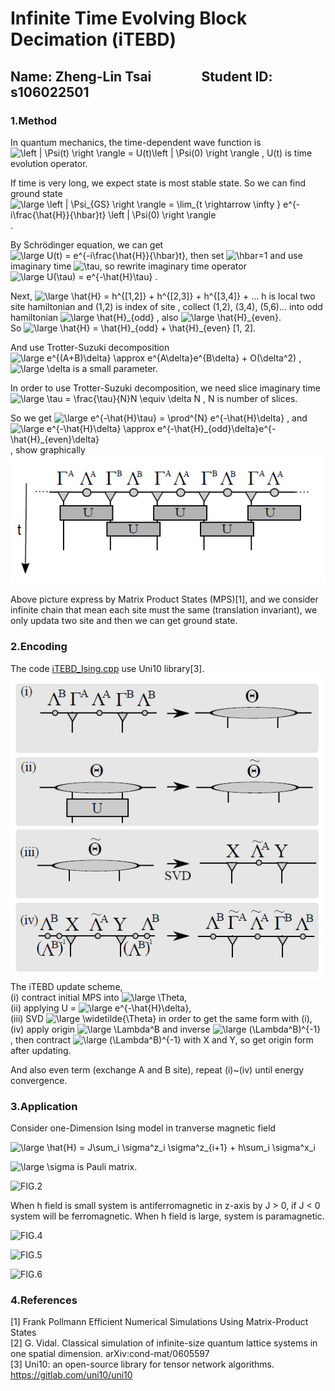 # Infinite Time Evolving Block Decimation (iTEBD)

## Name: Zheng-Lin Tsai             &ensp; Student ID: s106022501

### 1.Method

In quantum mechanics, the time-dependent wave function is <img src="https://latex.codecogs.com/png.latex?\left&space;|&space;\Psi(t)&space;\right&space;\rangle&space;=&space;U(t)\left&space;|&space;\Psi(0)&space;\right&space;\rangle" title="\left | \Psi(t) \right \rangle = U(t)\left | \Psi(0) \right \rangle" /> , U(t) is time evolution operator. <br />

If time is very long, we expect state is most stable state. So we can find ground state <img src="https://latex.codecogs.com/gif.latex?\large&space;\left&space;|&space;\Psi_{GS}&space;\right&space;\rangle&space;=&space;\lim_{t&space;\rightarrow&space;\infty&space;}&space;e^{-i\frac{\hat{H}}{\hbar}t}&space;\left&space;|&space;\Psi(0)&space;\right&space;\rangle" title="\large \left | \Psi_{GS} \right \rangle = \lim_{t \rightarrow \infty } e^{-i\frac{\hat{H}}{\hbar}t} \left | \Psi(0) \right \rangle" /> . <br />

By Schrödinger equation, we can get  <img src="https://latex.codecogs.com/png.latex?\large&space;U(t)&space;=&space;e^{-i\frac{\hat{H}}{\hbar}t}" title="\large U(t) = e^{-i\frac{\hat{H}}{\hbar}t}" />, then set <img src="https://latex.codecogs.com/png.latex?\hbar" title="\hbar" />=1 and use imaginary time <img src="https://latex.codecogs.com/png.latex?\tau" title="\tau" />, so rewrite imaginary time operator <img src="https://latex.codecogs.com/gif.latex?\large&space;U(\tau)&space;=&space;e^{-\hat{H}\tau}" title="\large U(\tau) = e^{-\hat{H}\tau}" /> . <br />

Next, <img src="https://latex.codecogs.com/gif.latex?\large&space;\hat{H}&space;=&space;h^{(1,2)}&space;&plus;&space;h^{(2,3)}&space;&plus;&space;h^{(3,4)}&space;&plus;&space;..." title="\large \hat{H} = h^{[1,2]} + h^{[2,3]} + h^{[3,4]} + ..." /> h is local two site hamiltonian and (1,2) is index of site , collect (1,2), (3,4), (5,6)... into odd hamiltonian <img src="https://latex.codecogs.com/gif.latex?\large&space;\hat{H}_{odd}" title="\large \hat{H}_{odd}" /> , also <img src="https://latex.codecogs.com/gif.latex?\large&space;\hat{H}_{even}" title="\large \hat{H}_{even}" />. <br />
So <img src="https://latex.codecogs.com/gif.latex?\large&space;\hat{H}&space;=&space;\hat{H}_{odd}&space;&plus;&space;\hat{H}_{even}" title="\large \hat{H} = \hat{H}_{odd} + \hat{H}_{even}" /> [1, 2].  <br />

And use Trotter-Suzuki decomposition <img src="https://latex.codecogs.com/gif.latex?\large&space;e^{(A&plus;B)\delta}&space;\approx&space;e^{A\delta}e^{B\delta}&space;&plus;&space;O(\delta^2)" title="\large e^{(A+B)\delta} \approx e^{A\delta}e^{B\delta} + O(\delta^2)" /> , <img src="https://latex.codecogs.com/gif.latex?\large&space;\delta" title="\large \delta" /> is a small parameter. <br />

In order to use Trotter-Suzuki decomposition, we need slice imaginary time <img src="https://latex.codecogs.com/gif.latex?\large&space;\tau&space;=&space;\frac{\tau}{N}N&space;\equiv&space;\delta&space;N" title="\large \tau = \frac{\tau}{N}N \equiv \delta N" /> , N is number of slices. <br />

So we get <img src="https://latex.codecogs.com/gif.latex?\large&space;e^{-\hat{H}\tau}&space;=&space;\prod^{N}&space;e^{-\hat{H}\delta}" title="\large e^{-\hat{H}\tau} = \prod^{N} e^{-\hat{H}\delta}" /> , and <img src="https://latex.codecogs.com/gif.latex?\large&space;e^{-\hat{H}\delta}&space;\approx&space;e^{-\hat{H}_{odd}\delta}e^{-\hat{H}_{even}\delta}" title="\large e^{-\hat{H}\delta} \approx e^{-\hat{H}_{odd}\delta}e^{-\hat{H}_{even}\delta}" /> , show graphically ![FIG.1](database/fig_1.PNG)  <br />

Above picture express by Matrix Product States (MPS)[1], and we consider infinite chain that mean each site must the same (translation invariant), we only updata two site and then we can get ground state. <br />

### 2.Encoding
The code [iTEBD_Ising.cpp](iTEBD_Ising.cpp) use Uni10 library[3]. <br />
![FIG.2](database/fig_2.PNG) <br />
The iTEBD update scheme, <br />
(i) contract initial MPS into <img src="https://latex.codecogs.com/gif.latex?\large&space;\Theta" title="\large \Theta" />, <br />
(ii) applying U = <img src="https://latex.codecogs.com/gif.latex?\large&space;e^{-\hat{H}\delta}" title="\large e^{-\hat{H}\delta}" />, <br />
(iii) SVD <img src="https://latex.codecogs.com/gif.latex?\large&space;\widetilde{\Theta}" title="\large \widetilde{\Theta}" /> in order to get the same form with (i), <br />
(iv) apply origin <img src="https://latex.codecogs.com/gif.latex?\large&space;\Lambda^B" title="\large \Lambda^B" /> and inverse <img src="https://latex.codecogs.com/gif.latex?\large&space;(\Lambda^B)^{-1}" title="\large (\Lambda^B)^{-1}" /> , then contract <img src="https://latex.codecogs.com/gif.latex?\large&space;(\Lambda^B)^{-1}" title="\large (\Lambda^B)^{-1}" /> with X and Y, so get origin form after updating. <br />

And also even term (exchange A and B site), repeat (i)~(iv) until energy convergence. <br />

### 3.Application
Consider one-Dimension Ising model in tranverse magnetic field  <br />

<img src="https://latex.codecogs.com/gif.latex?\large&space;\hat{H}&space;=&space;J\sum_i&space;\sigma^z_i&space;\sigma^z_{i&plus;1}&space;&plus;&space;h\sum_i&space;\sigma^x_i" title="\large \hat{H} = J\sum_i \sigma^z_i \sigma^z_{i+1} + h\sum_i \sigma^x_i" />  <br /> 


 <img src="https://latex.codecogs.com/gif.latex?\large&space;\sigma" title="\large \sigma" />  is Pauli matrix. <br /> 
 
![FIG.2](database/fig_3.PNG) <br />
 
When h field is small system is antiferromagnetic in z-axis by J > 0, if J < 0 system will be ferromagnetic. When h field is large, system is paramagnetic.
 
![FIG.4](database/fig_4.PNG) <br />
 
![FIG.5](database/fig_5.PNG) <br />
 
![FIG.6](database/fig_6.PNG) <br />

### 4.References
[1] Frank Pollmann Efficient Numerical Simulations Using Matrix-Product States  <br />
[2] G. Vidal. Classical simulation of infinite-size quantum lattice systems in one spatial dimension. arXiv:cond-mat/0605597   <br />
[3] Uni10: an open-source library for tensor network algorithms. https://gitlab.com/uni10/uni10  <br />
